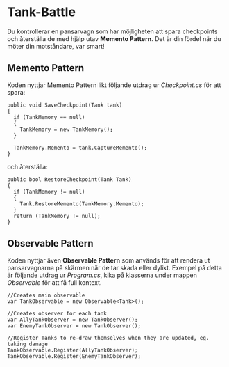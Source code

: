 # Tank-Battle
Du kontrollerar en pansarvagn som har möjligheten att spara checkpoints och återställa de med hjälp utav **Memento Pattern**.
Det är din fördel när du möter din motståndare, var smart!

## Memento Pattern
Koden nyttjar Memento Pattern likt följande utdrag ur *Checkpoint.cs* för att spara:
```
public void SaveCheckpoint(Tank tank)
{
  if (TankMemory == null)
  {
    TankMemory = new TankMemory();
  }

  TankMemory.Memento = tank.CaptureMemento();
}
```
och återställa:
```
public bool RestoreCheckpoint(Tank Tank)
{
  if (TankMemory != null)
  {
    Tank.RestoreMemento(TankMemory.Memento);
  }
  return (TankMemory != null);
}
```

## Observable Pattern
Koden nyttjar även **Observable Pattern** som används för att rendera ut pansarvagnarna på skärmen när de tar skada eller dylikt.
Exempel på detta är följande utdrag ur *Program.cs*, kika på klasserna under mappen *Observable* för att få full kontext.
```
//Creates main observable
var TankObservable = new Observable<Tank>();

//Creates observer for each tank
var AllyTankObserver = new TankObserver();
var EnemyTankObserver = new TankObserver();

//Register Tanks to re-draw themselves when they are updated, eg. taking damage
TankObservable.Register(AllyTankObserver);
TankObservable.Register(EnemyTankObserver);
```
